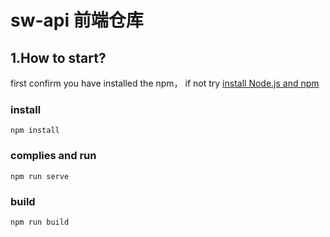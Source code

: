 # sw-api 前端仓库

## 1.How to start?

first confirm you have installed the npm， if not try [install Node.js and npm](https://www.liaoxuefeng.com/wiki/001434446689867b27157e896e74d51a89c25cc8b43bdb3000/00143450141843488beddae2a1044cab5acb5125baf0882000) 

### install
```
npm install
```

### complies and run
```
npm run serve
```

### build 
```
npm run build
```


